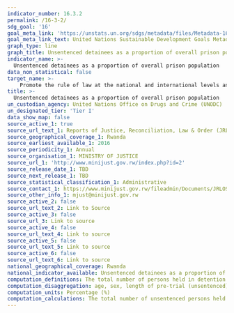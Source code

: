 ```yaml
---
indicator_number: 16.3.2
permalink: /16-3-2/
sdg_goal: '16'
goal_meta_link: 'https://unstats.un.org/sdgs/metadata/files/Metadata-16-03-02.pdf'
goal_meta_link_text: United Nations Sustainable Development Goals Metadata (pdf 894kB)
graph_type: line
graph_title: Unsentenced detainees as a proportion of overall prison population
indicator_name: >-
  Unsentenced detainees as a proportion of overall prison population
data_non_statistical: false
target_name: >-
    Promote the rule of law at the national and international levels and ensure equal access to justice for all
title: >-
  Unsentenced detainees as a proportion of overall prison population
un_custodian_agency: United Nations Office on Drugs and Crime (UNODC)
un_designated_tier: 'Tier I'
data_show_map: false
source_active_1: true
source_url_text_1: Reports of Justice, Reconciliation, Law & Order (JRLOS) 
source_geographical_coverage_1: Rwanda
source_earliest_available_1: 2016
source_periodicity_1: Annual
source_organisation_1: MINISTRY OF JUSTICE
source_url_1: 'http://www.minijust.gov.rw/index.php?id=2'
source_release_date_1: TBD
source_next_release_1: TBD
source_statistical_classification_1: Administrative
source_contact_1: https://www.minijust.gov.rw/fileadmin/Documents/JRLOS_Documents/NO_2842_______07.12.2017_______PS__AND_SECRETARY_TO_THE_TREASURY___MINICOFIN-2.pdf
source_other_info_1: mjust@minijust.gov.rw 
source_active_2: false
source_url_text_2: Link to Source
source_active_3: false
source_url_3: Link to source
source_active_4: false
source_url_text_4: Link to source
source_active_5: false
source_url_text_5: Link to source
source_active_6: false
source_url_text_6: Link to source
national_geographical_coverage: Rwanda
national_indicator_available: Unsentenced detainees as a proportion of overall prison population
computation_definitions: The total number of persons held in detention who have not yet been sentenced, as a percentage of the total number of persons held in detention, on a specified date.
computation_disaggregation: age, sex, length of pre-trial (unsentenced) detention
computation_units: Percentage (%)
computation_calculations: The total number of unsentenced persons held in detention divided by the total number of persons held in detention, on a specified date.
---
```

